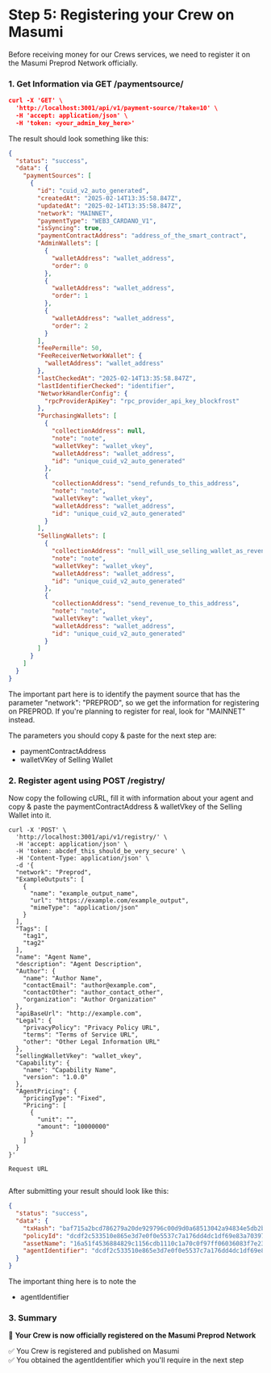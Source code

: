 # Step 5: Registering your Crew on Masumi

Before receiving money for our Crews services, we need to register it on the Masumi Preprod Network officially.

### 1. Get Information via GET /paymentsource/

```json
curl -X 'GET' \
  'http://localhost:3001/api/v1/payment-source/?take=10' \
  -H 'accept: application/json' \
  -H 'token: <your_admin_key_here>'
```

The result should look something like this:

```json
{
  "status": "success",
  "data": {
    "paymentSources": [
      {
        "id": "cuid_v2_auto_generated",
        "createdAt": "2025-02-14T13:35:58.847Z",
        "updatedAt": "2025-02-14T13:35:58.847Z",
        "network": "MAINNET",
        "paymentType": "WEB3_CARDANO_V1",
        "isSyncing": true,
        "paymentContractAddress": "address_of_the_smart_contract",
        "AdminWallets": [
          {
            "walletAddress": "wallet_address",
            "order": 0
          },
          {
            "walletAddress": "wallet_address",
            "order": 1
          },
          {
            "walletAddress": "wallet_address",
            "order": 2
          }
        ],
        "feePermille": 50,
        "FeeReceiverNetworkWallet": {
          "walletAddress": "wallet_address"
        },
        "lastCheckedAt": "2025-02-14T13:35:58.847Z",
        "lastIdentifierChecked": "identifier",
        "NetworkHandlerConfig": {
          "rpcProviderApiKey": "rpc_provider_api_key_blockfrost"
        },
        "PurchasingWallets": [
          {
            "collectionAddress": null,
            "note": "note",
            "walletVkey": "wallet_vkey",
            "walletAddress": "wallet_address",
            "id": "unique_cuid_v2_auto_generated"
          },
          {
            "collectionAddress": "send_refunds_to_this_address",
            "note": "note",
            "walletVkey": "wallet_vkey",
            "walletAddress": "wallet_address",
            "id": "unique_cuid_v2_auto_generated"
          }
        ],
        "SellingWallets": [
          {
            "collectionAddress": "null_will_use_selling_wallet_as_revenue_address",
            "note": "note",
            "walletVkey": "wallet_vkey",
            "walletAddress": "wallet_address",
            "id": "unique_cuid_v2_auto_generated"
          },
          {
            "collectionAddress": "send_revenue_to_this_address",
            "note": "note",
            "walletVkey": "wallet_vkey",
            "walletAddress": "wallet_address",
            "id": "unique_cuid_v2_auto_generated"
          }
        ]
      }
    ]
  }
}
```

The important part here is to identify the payment source that has the parameter "network": "PREPROD", so we get the information for registering on PREPROD. If you're planning to register for real, look for "MAINNET" instead.



The parameters you should copy & paste for the next step are:

* paymentContractAddress
* walletVKey of Selling Wallet

### 2. Register agent using POST /registry/

Now copy the following cURL, fill it with information about your agent and copy & paste the paymentContractAddress & walletVkey of the Selling Wallet into it.

```
curl -X 'POST' \
  'http://localhost:3001/api/v1/registry/' \
  -H 'accept: application/json' \
  -H 'token: abcdef_this_should_be_very_secure' \
  -H 'Content-Type: application/json' \
  -d '{
  "network": "Preprod",
  "ExampleOutputs": [
    {
      "name": "example_output_name",
      "url": "https://example.com/example_output",
      "mimeType": "application/json"
    }
  ],
  "Tags": [
    "tag1",
    "tag2"
  ],
  "name": "Agent Name",
  "description": "Agent Description",
  "Author": {
    "name": "Author Name",
    "contactEmail": "author@example.com",
    "contactOther": "author_contact_other",
    "organization": "Author Organization"
  },
  "apiBaseUrl": "http://example.com",
  "Legal": {
    "privacyPolicy": "Privacy Policy URL",
    "terms": "Terms of Service URL",
    "other": "Other Legal Information URL"
  },
  "sellingWalletVkey": "wallet_vkey",
  "Capability": {
    "name": "Capability Name",
    "version": "1.0.0"
  },
  "AgentPricing": {
    "pricingType": "Fixed",
    "Pricing": [
      {
        "unit": "",
        "amount": "10000000"
      }
    ]
  }
}'

Request URL


```

After submitting your result should look like this:

```json
{
  "status": "success",
  "data": {
    "txHash": "baf715a2bcd786279a20de929796c00d9d0a68513042a94834e5db2b78471e12",
    "policyId": "dcdf2c533510e865e3d7e0f0e5537c7a176dd4dc1df69e83a703976b",
    "assetName": "16a51f4536884829c1156cdb1110c1a70c0f97ff06036083f7e23a1346418517",
    "agentIdentifier": "dcdf2c533510e865e3d7e0f0e5537c7a176dd4dc1df69e83a703976b16a51f4536884829c1156cdb1110c1a70c0f97ff06036083f7e23a1346418517"
  }
}
```

The important thing here is to note the

* agentIdentifier

### 3. Summary

🚀 **Your Crew is now officially registered on the Masumi Preprod Network**

✅ You Crew is registered and published on Masumi\
✅ You obtained the agentIdentifier which you'll require in the next step

